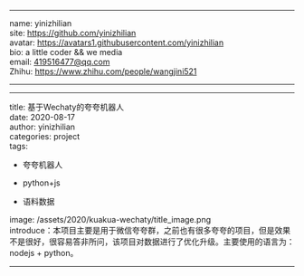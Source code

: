 
---
name: yinizhilian<br>
site: <https://github.com/yinizhilian><br>
avatar: <https://avatars1.githubusercontent.com/yinizhilian><br>
bio: a little coder && we media<br>
email: 419516477@qq.com<br>
Zhihu: <https://www.zhihu.com/people/wangjini521><br>

---

---
title: 基于Wechaty的夸夸机器人<br>
date: 2020-08-17<br>
author: yinizhilian<br>
categories: project<br>
tags: <br>

- 夸夸机器人 <br>

- python+js <br>

- 语料数据 <br>

image: /assets/2020/kuakua-wechaty/title_image.png<br>
introduce：本项目主要是用于微信夸夸群，之前也有很多夸夸的项目，但是效果不是很好，很容易答非所问，该项目对数据进行了优化升级。主要使用的语言为：nodejs + python。<br>

---
